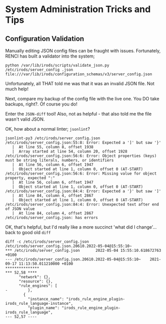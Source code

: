 # System Administration Tricks and Tips

## Configuration Validation

Manually editing JSON config files can be fraught with issues. Fortunately, RENCI has built a validator into the system;

`python /var/lib/irods/scripts/validate_json.py /etc/irods/server_config
.json file:///var/lib/irods/configuration_schemas/v3/server_config.json`

Unfortunately, all THAT told me was that it was an invalid JSON file. Not much help!

Next, compare my backup of the config file with the live one. You DO take backups, right?. Of course you do!

Enter the `JSON-diff` tool! Also, not as helpful - that also told me the file wasn't valid JSON.

OK, how about a normal linter; `jsonlint`?

```
jsonlint-py3 /etc/irods/server_config.json
/etc/irods/server_config.json:55:8: Error: Expected a ']' but saw '}'
   |  At line 55, column 8, offset 1938
   |  Array started at line 54, column 20, offset 1928
/etc/irods/server_config.json:56:6: Error: Object properties (keys) must be string literals, numbers, or identifiers
   |  At line 56, column 6, offset 1947
   |  Object started at line 1, column 0, offset 0 (AT-START)
/etc/irods/server_config.json:56:6: Error: Missing value for object property, expected ":"
   |  At line 56, column 6, offset 1947
   |  Object started at line 1, column 0, offset 0 (AT-START)
/etc/irods/server_config.json:84:4: Error: Expected a '}' but saw ']'
   |  At line 84, column 4, offset 2867
   |  Object started at line 1, column 0, offset 0 (AT-START)
/etc/irods/server_config.json:84:4: Error: Unexpected text after end of JSON value
   |  At line 84, column 4, offset 2867
/etc/irods/server_config.json: has errors
```

OK, that's helpful, but I'd really like a more succinct 'what did I change'... back to good old `diff`

```
diff -c /etc/irods/server_config.json /etc/irods/server_config.json.20610.2022-05-04@15:55:10~
*** /etc/irods/server_config.json       2022-05-04 15:55:10.618672763 +0100
--- /etc/irods/server_config.json.20610.2022-05-04@15:55:10~    2021-09-17 11:13:50.011210000 +0100
***************
*** 52,58 ****
      "network": {},
      "resource": {},
      "rule_engines": [
-         },
        {
          "instance_name": "irods_rule_engine_plugin-irods_rule_language-instance",
          "plugin_name": "irods_rule_engine_plugin-irods_rule_language",
--- 52,57 ----
```
